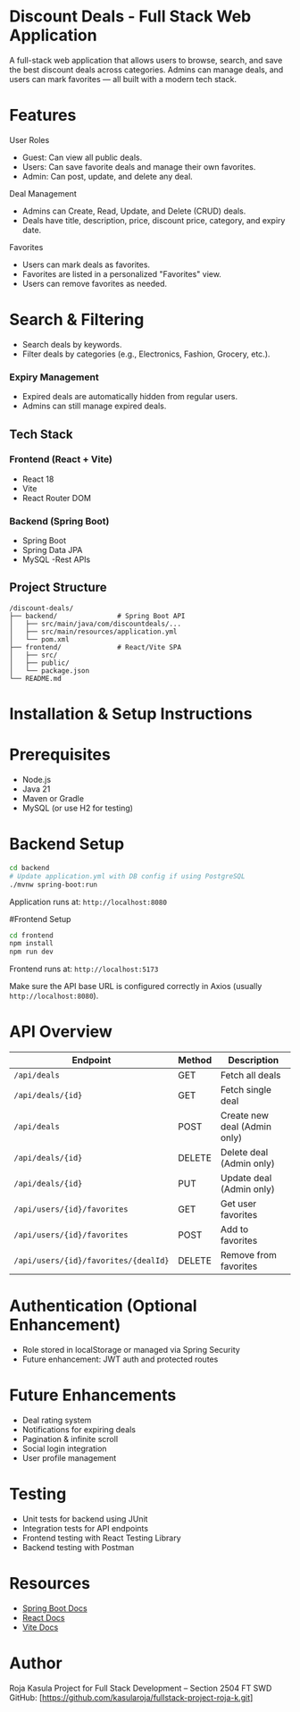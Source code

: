 # Discount Deals - Full Stack Web Application

A full-stack web application that allows users to browse, search, and save the best discount deals across categories. Admins can manage deals, and users can mark favorites — all built with a modern tech stack.

# Features

 User Roles
- Guest: Can view all public deals.
- Users: Can save favorite deals and manage their own favorites.
- Admin: Can post, update, and delete any deal.

Deal Management
- Admins can Create, Read, Update, and Delete (CRUD) deals.
- Deals have title, description, price, discount price, category, and expiry date.

Favorites
- Users can mark deals as favorites.
- Favorites are listed in a personalized "Favorites" view.
- Users can remove favorites as needed.

# Search & Filtering
- Search deals by keywords.
- Filter deals by categories (e.g., Electronics, Fashion, Grocery, etc.).

### Expiry Management
- Expired deals are automatically hidden from regular users.
- Admins can still manage expired deals.

##  Tech Stack

### Frontend (React + Vite)
- React 18
- Vite
- React Router DOM

### Backend (Spring Boot)
- Spring Boot 
- Spring Data JPA
- MySQL
-Rest APIs

## Project Structure

```
/discount-deals/
├── backend/               # Spring Boot API
│   ├── src/main/java/com/discountdeals/...
│   ├── src/main/resources/application.yml
│   └── pom.xml
├── frontend/              # React/Vite SPA
│   ├── src/
│   ├── public/
│   └── package.json
└── README.md
```

#  Installation & Setup Instructions

# Prerequisites
- Node.js 
- Java 21
- Maven or Gradle
- MySQL (or use H2 for testing)

# Backend Setup

```bash
cd backend
# Update application.yml with DB config if using PostgreSQL
./mvnw spring-boot:run
```

Application runs at: `http://localhost:8080`

#Frontend Setup

```bash
cd frontend
npm install
npm run dev
```

Frontend runs at: `http://localhost:5173`

Make sure the API base URL is configured correctly in Axios (usually `http://localhost:8080`).

# API Overview

| Endpoint                             | Method | Description                   |
|--------------------------------------|--------|-------------------------------|
| `/api/deals`                         | GET    | Fetch all deals               |
| `/api/deals/{id}`                    | GET    | Fetch single deal             |
| `/api/deals`                         | POST   | Create new deal (Admin only)  |
| `/api/deals/{id}`                    | DELETE | Delete deal (Admin only)      |
| `/api/deals/{id}`                    | PUT    | Update deal (Admin only)      |
| `/api/users/{id}/favorites`          | GET    | Get user favorites            |
| `/api/users/{id}/favorites`          | POST   | Add to favorites              |
| `/api/users/{id}/favorites/{dealId}` | DELETE | Remove from favorites |



# Authentication (Optional Enhancement)
- Role stored in localStorage or managed via Spring Security
- Future enhancement: JWT auth and protected routes

# Future Enhancements
- Deal rating system
- Notifications for expiring deals
- Pagination & infinite scroll
- Social login integration
- User profile management
# Testing
- Unit tests for backend using JUnit
- Integration tests for API endpoints
- Frontend testing with React Testing Library
- Backend testing with Postman 
# Resources

- [Spring Boot Docs](https://spring.io/projects/spring-boot)
- [React Docs](https://reactjs.org/)
- [Vite Docs](https://vitejs.dev/)


# Author

Roja Kasula
Project for Full Stack Development – Section 2504 FT SWD  
GitHub: [https://github.com/kasularoja/fullstack-project-roja-k.git]  


